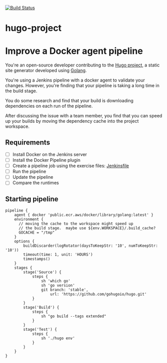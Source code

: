 [![Build Status](http://ec2-44-247-205-20.us-west-2.compute.amazonaws.com/buildStatus/icon?job=build-hugo)](http://ec2-44-252-166-15.us-west-2.compute.amazonaws.com/job/build-hugo/)
# hugo-project

# Improve a Docker agent pipeline
You're an open-source developer contributing to the [Hugo project](https://github.com/gohugoio/hugo), a static site generator developed using [Golang](https://go.dev/).

You're using a Jenkins pipeline with a docker agent to validate your changes.  However,  you're finding that your pipeline is taking a long time in the build stage.

You do some research and find that your build is downloading dependencies on each run of the pipeline.

After discussing the issue with a team member, you find that you can speed up your builds by moving the dependency cache into the project workspace.

## Requirements
- [ ] Install Docker on the Jenkins server
- [ ] Install the Docker Pipeline plugin
- [ ] Create a pipeline job using the exercise files: [Jenkinsfile](./Jenkinsfile)
- [ ] Run the pipeline
- [ ] Update the pipeline
- [ ] Compare the runtimes

## Starting pipeline
```
pipeline {
    agent { docker 'public.ecr.aws/docker/library/golang:latest' }
    environment {
      // moving the cache to the workspace might speed up
      // the build stage.  maybe use ${env.WORKSPACE}/.build_cache?
      GOCACHE = "/tmp"
    }
    options {
        buildDiscarder(logRotator(daysToKeepStr: '10', numToKeepStr: '10'))
        timeout(time: 1, unit: 'HOURS')
        timestamps()
    }
    stages {
        stage('Source') {
            steps {
                sh 'which go'
                sh 'go version'
                git branch: 'stable',
                    url: 'https://github.com/gohugoio/hugo.git'
            }
        }
        stage('Build') {
            steps {
                sh "go build --tags extended"
            }
        }
        stage('Test') {
            steps {
                sh './hugo env'
            }
        }
    }
}
```
